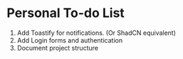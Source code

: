 # Personal To-do List

1. Add Toastify for notifications. (Or ShadCN equivalent)
2. Add Login forms and authentication
3. Document project structure
